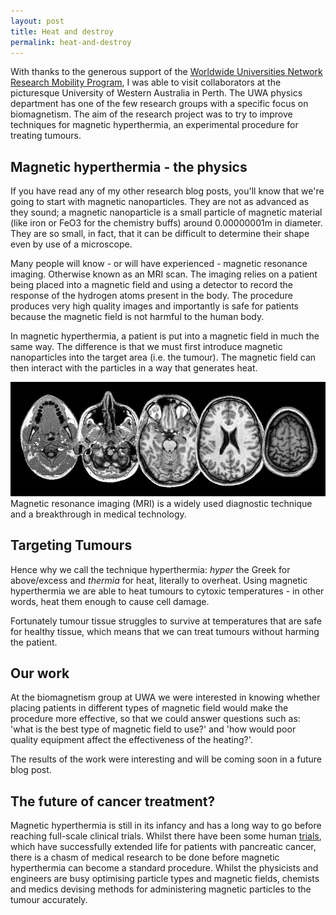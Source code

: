 ```yaml
---
layout: post
title: Heat and destroy
permalink: heat-and-destroy
---
```



With thanks to the generous support of the
[Worldwide Universities Network Research Mobility Program](http://www.wun.ac.uk/research-mobility.html),
I was able to visit collaborators at the picturesque University of
Western Australia in Perth. The UWA physics department has one of the
few research groups with a specific focus on biomagnetism. The aim of
the research project was to try to improve techniques for magnetic
hyperthermia, an experimental procedure for treating tumours.

## Magnetic hyperthermia - the physics

If you have read any of my other research blog posts, you'll know that
we're going to start with magnetic nanoparticles. They are not as
advanced as they sound; a magnetic nanoparticle is a small particle of
magnetic material (like iron or FeO3 for the chemistry buffs) around
0.00000001m in diameter. They are so small, in fact, that it can be
difficult to determine their shape even by use of a microscope.

Many people will know - or will have experienced - magnetic resonance
imaging. Otherwise known as an MRI scan. The imaging relies on a
patient being placed into a magnetic field and using a detector to
record the response of the hydrogen atoms present in the body. The
procedure produces very high quality images and importantly is safe
for patients because the magnetic field is not harmful to the human
body.

In magnetic hyperthermia, a patient is put into a magnetic field in
much the same way. The difference is that we must first introduce
magnetic nanoparticles into the target area (i.e. the tumour). The
magnetic field can then interact with the particles in a way that
generates heat.

![MRI scan](images/mri-scan.jpg) Magnetic resonance imaging (MRI) is a widely used diagnostic technique and a breakthrough in medical technology.

## Targeting Tumours

Hence why we call the technique hyperthermia: *hyper* the Greek for
above/excess and *thermia* for heat, literally to overheat. Using
magnetic hyperthermia we are able to heat tumours to cytoxic
temperatures - in other words, heat them enough to cause cell damage.

Fortunately tumour tissue struggles to survive at temperatures that
are safe for healthy tissue, which means that we can treat tumours
without harming the patient.

## Our work

At the biomagnetism group at UWA we were interested in knowing whether
placing patients in different types of magnetic field would make the
procedure more effective, so that we could answer questions such as:
'what is the best type of magnetic field to use?' and 'how would poor
quality equipment affect the effectiveness of the heating?'.

The results of the work were interesting and will be coming soon in a
future blog post.

## The future of cancer treatment?

Magnetic hyperthermia is still in its infancy and has a long way to go
before reaching full-scale clinical trials. Whilst there have been
some human [trials](http://www.tandfonline.com/doi/abs/10.1080/02656730500158360), which have successfully extended life for patients
with pancreatic cancer, there is a chasm of medical research to be
done before magnetic hyperthermia can become a standard
procedure. Whilst the physicists and engineers are busy optimising
particle types and magnetic fields, chemists and medics devising
methods for administering magnetic particles to the tumour accurately.
